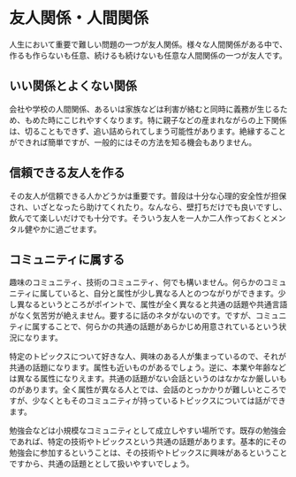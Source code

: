 # 友人関係・人間関係

人生において重要で難しい問題の一つが友人関係。様々な人間関係がある中で、作るも作らないも任意、続けるも続けないも任意な人間関係の一つが友人です。

## いい関係とよくない関係
会社や学校の人間関係、あるいは家族などは利害が絡むと同時に義務が生じるため、もめた時にこじれやすくなります。特に親子などの産まれながらの上下関係は、切ることもできず、追い詰められてしまう可能性があります。絶縁することができれば簡単ですが、一般的にはその方法を知る機会もありません。



## 信頼できる友人を作る
その友人が信頼できる人かどうかは重要です。普段は十分な心理的安全性が担保され、いざとなったら助けてくれたり。なんなら、壁打ちだけでも良いですし、飲んでて楽しいだけでも十分です。そういう友人を一人か二人作っておくとメンタル健やかに過ごせます。

## コミュニティに属する
趣味のコミュニティ、技術のコミュニティ、何でも構いません。何らかのコミュニティに属していると、自分と属性が少し異なる人とのつながりができます。少し異なるというところがポイントで、属性が全く異なると共通の話題や共通言語がなく気苦労が絶えません。要するに話のネタがないのです。ですが、コミュニティに属することで、何らかの共通の話題があらかじめ用意されているという状況になります。

特定のトピックスについて好きな人、興味のある人が集まっているので、それが共通の話題になります。属性も近いものがあるでしょう。逆に、本業や年齢などは異なる属性になりえます。共通の話題がない会話というのはなかなか厳しいものがあります。全く属性が異なる人とでは、会話のとっかかりが難しいところですが、少なくともそのコミュニティが持っているトピックスについては話ができます。

勉強会などは小規模なコミュニティとして成立しやすい場所です。既存の勉強会であれば、特定の技術やトピックスという共通の話題があります。基本的にその勉強会に参加するということは、その技術やトピックスに興味があるということですから、共通の話題ととして扱いやすいでしょう。

